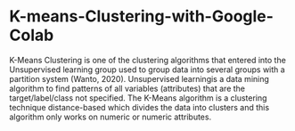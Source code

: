 # K-means-Clustering-with-Google-Colab
K-Means Clustering is one of the clustering algorithms that entered into the Unsupervised learning group used to group data into several groups with a partition system (Wanto, 2020). Unsupervised learningis a data mining algorithm to find patterns of all variables (attributes) that are the target/label/class not specified. The K-Means algorithm is a clustering technique distance-based which divides the data into clusters and this algorithm only works on numeric or numeric attributes.
